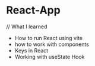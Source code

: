 # React-App

// What I learned 
-  How to run React using vite
-  how to work with components
-  Keys in React
-  Working with useState Hook

